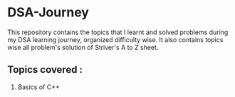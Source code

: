 # DSA-Journey
This repository contains the topics that I learnt and solved problems during my DSA learning journey, organized difficulty wise. It also contains topics wise all problem's solution of Striver's A to Z sheet.

## Topics covered :
1. Basics of C++
